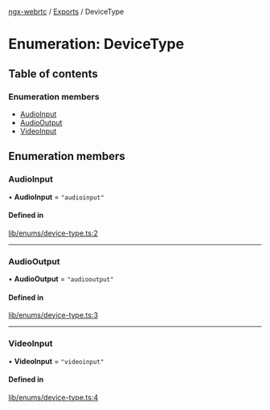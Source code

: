 [ngx-webrtc](https://github.com/lotterfriends/ngx-webrtc/tree/main/libs/ngx-webrtc/docs/README.md) / [Exports](https://github.com/lotterfriends/ngx-webrtc/tree/main/libs/ngx-webrtc/docs/modules.md) / DeviceType

# Enumeration: DeviceType

## Table of contents

### Enumeration members

- [AudioInput](https://github.com/lotterfriends/ngx-webrtc/tree/main/libs/ngx-webrtc/docs/enums/DeviceType.md#audioinput)
- [AudioOutput](https://github.com/lotterfriends/ngx-webrtc/tree/main/libs/ngx-webrtc/docs/enums/DeviceType.md#audiooutput)
- [VideoInput](https://github.com/lotterfriends/ngx-webrtc/tree/main/libs/ngx-webrtc/docs/enums/DeviceType.md#videoinput)

## Enumeration members

### AudioInput

• **AudioInput** = `"audioinput"`

#### Defined in

[lib/enums/device-type.ts:2](https://github.com/lotterfriends/video-chat/blob/c0f0927/libs/ngx-webrtc/src/lib/enums/device-type.ts#L2)

___

### AudioOutput

• **AudioOutput** = `"audiooutput"`

#### Defined in

[lib/enums/device-type.ts:3](https://github.com/lotterfriends/video-chat/blob/c0f0927/libs/ngx-webrtc/src/lib/enums/device-type.ts#L3)

___

### VideoInput

• **VideoInput** = `"videoinput"`

#### Defined in

[lib/enums/device-type.ts:4](https://github.com/lotterfriends/video-chat/blob/c0f0927/libs/ngx-webrtc/src/lib/enums/device-type.ts#L4)

